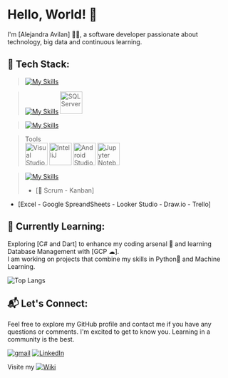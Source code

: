 # Hello, World! 👋

I'm [Alejandra Avilan] 👩‍💻, a software developer passionate about technology, big data and continuous learning.

## 🔧 Tech Stack:
> [![My Skills](https://skillicons.dev/icons?i=php,py,js,html,css,bootstrap)](https://skillicons.dev)

> [![My Skills](https://skillicons.dev/icons?i=mysql,postgres)](https://skillicons.dev) <img src="https://github.com/marwin1991/profile-technology-icons/assets/19180175/3b371807-db7c-45b4-8720-c0cfc901680a" alt="SQL Server" width="50" height="50">

> [![My Skills](https://skillicons.dev/icons?i=firebase)](https://skillicons.dev)

> Tools  
> <img src="https://user-images.githubusercontent.com/25181517/192108891-d86b6220-e232-423a-bf5f-90903e6887c3.png" alt="Visual Studio Code" title="Visual Studio Code" width="50" height="50"> <img src="https://user-images.githubusercontent.com/25181517/192108890-200809d1-439c-4e23-90d3-b090cf9a4eea.png" alt="IntelliJ" title="IntelliJ" width="50" height="50"> <img src="https://user-images.githubusercontent.com/25181517/192108895-20dc3343-43e3-4a54-a90e-13a4abbc57b9.png" alt="Android Studio" title="Android Studio" width="50" height="50"> <img src="https://user-images.githubusercontent.com/25181517/183914128-3fc88b4a-4ac1-40e6-9443-9a30182379b7.png" alt="Jupyter Notebook" title="Jupyter Notebook" width="50" height="50">

> [![My Skills](https://skillicons.dev/icons?i=figma,xd)](https://skillicons.dev)
> - [📅 Scrum - Kanban]
   
- [Excel - Google SpreandSheets - Looker Studio - Draw.io - Trello]

## 🌱 Currently Learning:

Exploring [C# and Dart] to enhance my coding arsenal 🚀 and learning Database Management with [GCP ☁].  
I am working on projects that combine my skills in Python🐍 and Machine Learning.

![Top Langs](https://github-readme-stats.vercel.app/api/top-langs/?username=avilanac&layout=compact) 

## 📬 Let's Connect:

Feel free to explore my GitHub profile and contact me if you have any questions or comments. I'm excited to get to know you. Learning in a community is the best.  

[![gmail](https://img.shields.io/badge/Gmail-D14836?style=flat-square&logo=gmail&logoColor=white)](mailto:avilancastanoa@gmail.com)
[![LinkedIn](https://img.shields.io/badge/-LinkedIn-blue?style=flat-square&logo=linkedin)](https://www.linkedin.com/in/alejandraavilancasta%C3%B1o/)

Visite my [![Wiki](https://img.shields.io/badge/-Wiki-brightgreen?style=flat-square&logo=wikipedia)](https://github.com/avilanac/DataJourney/wiki)

